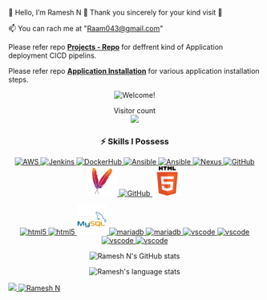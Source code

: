   👋 Hello, I’m Ramesh N  🙏 Thank you sincerely for your kind visit 🙏
 
  
  📫 You can rach me at "Raam043@gmail.com"


 
  Please refer repo **[Projects - Repo](https://github.com/Raam043/Projects)** for deffrent kind of Application deployment CICD pipelins.
  
  
  Please refer repo **[Application Installation](https://github.com/Raam043/Applications-Installation.git)** for various application installation steps.


<div align="center" width="50">

<img src="https://github.com/Raam043/Pipeline-HTML/blob/master/Ramesh%20Welcome%20tag.gif" alt="Welcome!" width="300"/>

</div>



     
<p align="center"> 
  Visitor count<br>
  <img src="https://profile-counter.glitch.me/Raam043/count.svg" />
</p>


</p>


<h3 align="center">⚡ Skills I Possess</h3>


<p align="center">

<p align="center">
 <a href="https://aws.amazon.com/" target="_blank" rel="noreferrer"> <img src="https://www.vectorlogo.zone/logos/amazon_aws/amazon_aws-ar21.svg" alt="AWS" width="90" height="60"/> </a>  
<a href="https://www.jenkins.io/" target="_blank" rel="noreferrer"> <img src="https://www.vectorlogo.zone/logos/jenkins/jenkins-icon.svg" alt="Jenkins" width="60" height="60"/> </a>  
<a href="https://hub.docker.com/u/raam043" target="_blank" rel="noreferrer"> <img src="https://www.vectorlogo.zone/logos/docker/docker-official.svg" alt="DockerHub" width="60" height="60"/> </a> 
<a href="https://www.ansible.com/" target="_blank" rel="noreferrer"> <img src="https://www.vectorlogo.zone/logos/ansible/ansible-icon.svg" alt="Ansible" width="60" height="60"/> </a> 
<a href="https://www.terraform.io/" target="_blank" rel="noreferrer"> <img src="https://www.vectorlogo.zone/logos/terraformio/terraformio-icon.svg" alt="Ansible" width="60" height="60"/> </a> 
<a href="https://www.sonatype.com/products/nexus-repository" target="_blank" rel="noreferrer"> <img src="https://image.similarpng.com/very-thumbnail/2020/06/Logo-google-nexus-transparent-background-PNG.png" alt="Nexus" width="60" height="60"/> </a>   
<a href="https://www.ansible.com/" target="_blank" rel="noreferrer"> <img src="https://www.vectorlogo.zone/logos/kubernetes/kubernetes-icon.svg" alt="GitHub" width="60" height="60"/> </a> 
<a href="https://maven.apache.org/index.html" target="_blank" rel="noreferrer"> <img src="https://raw.githubusercontent.com/vscode-icons/vscode-icons/63a4a33b35b50d243716d03b95a955e49db97662/icons/file_type_maven.svg" alt="Maven" width="60" height="60"/> </a> 
<a href="https://github.com/Raam043" target="_blank" rel="noreferrer"> <img src="https://www.vectorlogo.zone/logos/github/github-icon.svg" alt="GitHub" width="60" height="60"/> </a>  
<a href="https://www.w3.org/html/" target="_blank" rel="noreferrer"> <img src="https://raw.githubusercontent.com/devicons/devicon/master/icons/html5/html5-original-wordmark.svg" alt="html5" width="60" height="60"/> </a> 
</p>
<p align="center">
<a href="https://nodejs.org/en/" target="_blank" rel="noreferrer"> <img src="https://www.vectorlogo.zone/logos/nodejs/nodejs-icon.svg" alt="html5" width="60" height="60"/> </a> 
<a href="https://www.nagios.org/" target="_blank" rel="noreferrer"> <img src="https://www.vectorlogo.zone/logos/nagios/nagios-ar21.svg" alt="html5" width="60" height="60"/> </a> 
<a href="https://www.mysql.com/" target="_blank" rel="noreferrer"> <img src="https://raw.githubusercontent.com/devicons/devicon/master/icons/mysql/mysql-original-wordmark.svg" alt="mysql" width="60" height="60"/> </a> 
<a href="https://www.selenium.dev/" target="_blank" rel="noreferrer"> <img src="https://iconape.com/wp-content/files/yd/371438/svg/371438.svg" alt="mariadb" width="60" height="60"/> </a>  
<a href="https://mariadb.org/" target="_blank" rel="noreferrer"> <img src="https://www.vectorlogo.zone/logos/mariadb/mariadb-icon.svg" alt="mariadb" width="60" height="60"/> </a>  
<a href="https://code.visualstudio.com/" target="_blank" rel="noreferrer"> <img src="https://cdn.jsdelivr.net/gh/devicons/devicon/icons/vscode/vscode-original-wordmark.svg" alt="vscode" width="60" height="60"/> </a> 
 <a href="https://tomcat.apache.org/" target="_blank" rel="noreferrer"> <img src="https://www.vectorlogo.zone/logos/apache_tomcat/apache_tomcat-icon.svg" alt="vscode" width="60" height="60"/> </a> 
  <a href="https://www.nginx.com/" target="_blank" rel="noreferrer"> <img src="https://www.vectorlogo.zone/logos/nginx/nginx-icon.svg" alt="vscode" width="60" height="60"/> </a> 
  <a href="https://angular.io/" target="_blank" rel="noreferrer"> <img src="https://www.vectorlogo.zone/logos/angular/angular-icon.svg" alt="vscode" width="60" height="60"/> </a>
</p>
  
  
  
  

<p align="center"><img src="https://github-readme-stats.vercel.app/api?username=raam043&amp;show_icons=true&amp;theme=nord&amp;include_all_commits=true" alt="Ramesh N&#39;s GitHub stats" width="600"></p>


<p align="center"><img height="175" src="https://github-readme-stats.vercel.app/api/top-langs/?username=Raam043&layout=compact&count_private=true&theme=nord" alt="Ramesh's language stats" /></p>

  <a href="mailto:raam043@gmail.com?subject=Hello Dear Ramesh N! I send this message from your Github Profile. I need to talk to you!" target="_blank">
    <img src="https://img.shields.io/badge/-Mail Me-c14438?style=flat&logo=Gmail&logoColor=white&link=mailto:raam043@gmail.com" height="28">
  </a>

  <a href="https://github.com/Raam043" target="_blank">
    <img src="https://komarev.com/ghpvc/?username=Raam043&label=Views&color=brightgreen&style=flat" alt="Ramesh N" height="28" />
  </a>


